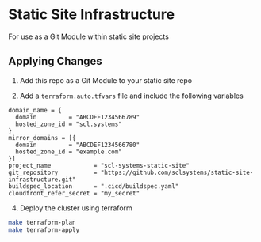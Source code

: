 # Static Site Infrastructure

For use as a Git Module within static site projects

## Applying Changes

1. Add this repo as a Git Module to your static site repo

2. Add a `terraform.auto.tfvars` file and include the following variables

```hcl-terraform
domain_name = {
  domain         = "ABCDEF1234566789"
  hosted_zone_id = "scl.systems"
}
mirror_domains = [{
  domain         = "ABCDEF1234566780"
  hosted_zone_id = "example.com"
}]
project_name            = "scl-systems-static-site"
git_repository          = "https://github.com/sclsystems/static-site-infrastructure.git"
buildspec_location      = ".cicd/buildspec.yaml"
cloudfront_refer_secret = "my_secret"
```

4. Deploy the cluster using terraform

```bash
make terraform-plan
make terraform-apply
```
